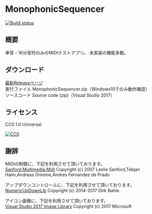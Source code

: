 ﻿# MonophonicSequencer
[![Build status](https://ci.appveyor.com/api/projects/status/6ax85u12lnp28e96/branch/master?svg=true)](https://ci.appveyor.com/project/TN8001/monophonicsequencer/branch/master)
## 概要
単音・16分音符のみのMIDIテストアプリ。
未実装の機能多数。
## ダウンロード
[最新Releaseページ](https://github.com/TN8001/MonophonicSequencer/releases/latest)   
実行ファイル MonophonicSequencer.zip（Windows10でのみ動作確認）  
ソースコード Source code (zip)（Visual Studio 2017）

## ライセンス
CC0 1.0 Universal

[![CC0](http://i.creativecommons.org/p/zero/1.0/88x31.png)](LICENSE)

## 謝辞
MIDIの制御に、下記を利用させて頂いております。  
[Sanford.Multimedia.Midi](https://github.com/tebjan/Sanford.Multimedia.Midi) Copyright (c) 2007 Leslie Sanford,Tebjan Halm,Andreas Grimme,Andres Fernandez de Prado

アップダウンコントロールに、下記を利用させて頂いております。  
[NumericUpDownLib](https://github.com/Dirkster99/NumericUpDownLib/) Copyright (c) 2014-2017 Dirk Bahle

アイコン画像に、下記を利用させて頂いております。  
[Visual Studio 2017 Image Library](https://www.microsoft.com/en-us/download/details.aspx?id=35825) Copyright (c) 2017 Microsoft
